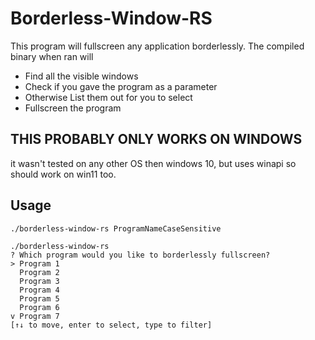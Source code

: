 # Borderless-Window-RS

This program will fullscreen any application borderlessly.
The compiled binary when ran will

- Find all the visible windows
- Check if you gave the program as a parameter
- Otherwise List them out for you to select
- Fullscreen the program

## THIS PROBABLY ONLY WORKS ON WINDOWS

it wasn't tested on any other OS then windows 10, but uses winapi so should work on win11 too.

## Usage

```sh
./borderless-window-rs ProgramNameCaseSensitive
```

```text
./borderless-window-rs
? Which program would you like to borderlessly fullscreen?  
> Program 1
  Program 2
  Program 3
  Program 4
  Program 5
  Program 6
v Program 7
[↑↓ to move, enter to select, type to filter]
```

